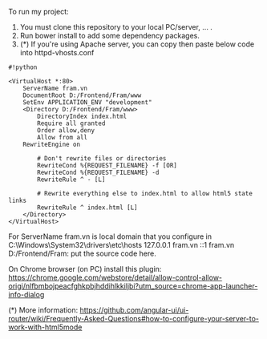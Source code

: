 To run my project:
1. You must clone this repository to your local PC/server, ... .
2. Run bower install to add some dependency packages.
3. (*) If you're using Apache server, you can copy then paste below code into httpd-vhosts.conf


```
#!python

<VirtualHost *:80>
    ServerName fram.vn
    DocumentRoot D:/Frontend/Fram/www
    SetEnv APPLICATION_ENV "development"
    <Directory D:/Frontend/Fram/www>
        DirectoryIndex index.html
        Require all granted
        Order allow,deny
        Allow from all
	RewriteEngine on

        # Don't rewrite files or directories
        RewriteCond %{REQUEST_FILENAME} -f [OR]
        RewriteCond %{REQUEST_FILENAME} -d
        RewriteRule ^ - [L]

        # Rewrite everything else to index.html to allow html5 state links
        RewriteRule ^ index.html [L]
    </Directory>
</VirtualHost>
```


For ServerName fram.vn is local domain that you configure in C:\Windows\System32\drivers\etc\hosts
127.0.0.1 fram.vn
::1 fram.vn
D:/Frontend/Fram: put the source code here.

On Chrome browser (on PC) install this plugin:
https://chrome.google.com/webstore/detail/allow-control-allow-origi/nlfbmbojpeacfghkpbjhddihlkkiljbi?utm_source=chrome-app-launcher-info-dialog

(*) More information:
https://github.com/angular-ui/ui-router/wiki/Frequently-Asked-Questions#how-to-configure-your-server-to-work-with-html5mode